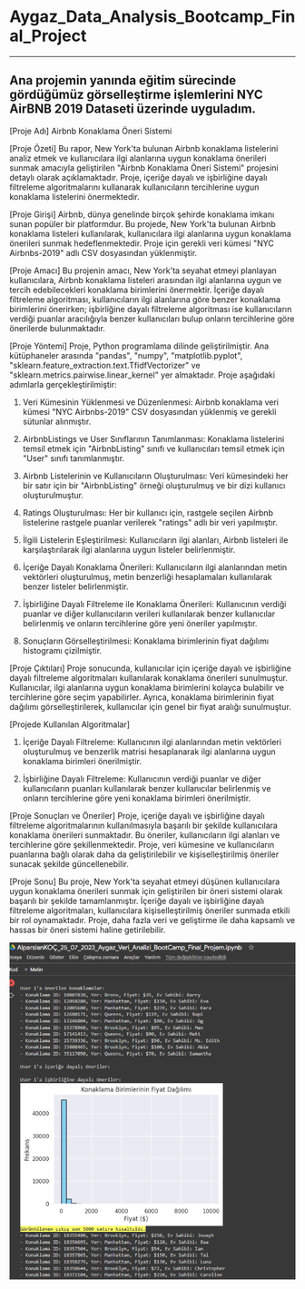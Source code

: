 # Aygaz_Data_Analysis_Bootcamp_Final_Project
-------
Ana projemin yanında eğitim sürecinde gördüğümüz görselleştirme işlemlerini NYC AirBNB 2019 Dataseti üzerinde uyguladım.
-------
[Proje Adı]
Airbnb Konaklama Öneri Sistemi

[Proje Özeti]
Bu rapor, New York'ta bulunan Airbnb konaklama listelerini analiz etmek ve kullanıcılara ilgi alanlarına uygun konaklama önerileri sunmak amacıyla geliştirilen "Airbnb Konaklama Öneri Sistemi" projesini detaylı olarak açıklamaktadır. Proje, içeriğe dayalı ve işbirliğine dayalı filtreleme algoritmalarını kullanarak kullanıcıların tercihlerine uygun konaklama listelerini önermektedir.

[Proje Girişi]
Airbnb, dünya genelinde birçok şehirde konaklama imkanı sunan popüler bir platformdur. Bu projede, New York'ta bulunan Airbnb konaklama listeleri kullanılarak, kullanıcılara ilgi alanlarına uygun konaklama önerileri sunmak hedeflenmektedir. Proje için gerekli veri kümesi "NYC Airbnbs-2019" adlı CSV dosyasından yüklenmiştir.

[Proje Amacı]
Bu projenin amacı, New York'ta seyahat etmeyi planlayan kullanıcılara, Airbnb konaklama listeleri arasından ilgi alanlarına uygun ve tercih edebilecekleri konaklama birimlerini önermektir. İçeriğe dayalı filtreleme algoritması, kullanıcıların ilgi alanlarına göre benzer konaklama birimlerini önerirken; işbirliğine dayalı filtreleme algoritması ise kullanıcıların verdiği puanlar aracılığıyla benzer kullanıcıları bulup onların tercihlerine göre önerilerde bulunmaktadır.

[Proje Yöntemi]
Proje, Python programlama dilinde geliştirilmiştir. Ana kütüphaneler arasında "pandas", "numpy", "matplotlib.pyplot", "sklearn.feature_extraction.text.TfidfVectorizer" ve "sklearn.metrics.pairwise.linear_kernel" yer almaktadır. Proje aşağıdaki adımlarla gerçekleştirilmiştir:

1. Veri Kümesinin Yüklenmesi ve Düzenlenmesi: Airbnb konaklama veri kümesi "NYC Airbnbs-2019" CSV dosyasından yüklenmiş ve gerekli sütunlar alınmıştır.

2. AirbnbListings ve User Sınıflarının Tanımlanması: Konaklama listelerini temsil etmek için "AirbnbListing" sınıfı ve kullanıcıları temsil etmek için "User" sınıfı tanımlanmıştır.

3. Airbnb Listelerinin ve Kullanıcıların Oluşturulması: Veri kümesindeki her bir satır için bir "AirbnbListing" örneği oluşturulmuş ve bir dizi kullanıcı oluşturulmuştur.

4. Ratings Oluşturulması: Her bir kullanıcı için, rastgele seçilen Airbnb listelerine rastgele puanlar verilerek "ratings" adlı bir veri yapılmıştır.

5. İlgili Listelerin Eşleştirilmesi: Kullanıcıların ilgi alanları, Airbnb listeleri ile karşılaştırılarak ilgi alanlarına uygun listeler belirlenmiştir.

6. İçeriğe Dayalı Konaklama Önerileri: Kullanıcıların ilgi alanlarından metin vektörleri oluşturulmuş, metin benzerliği hesaplamaları kullanılarak benzer listeler belirlenmiştir.

7. İşbirliğine Dayalı Filtreleme ile Konaklama Önerileri: Kullanıcının verdiği puanlar ve diğer kullanıcıların verileri kullanılarak benzer kullanıcılar belirlenmiş ve onların tercihlerine göre yeni öneriler yapılmıştır.

8. Sonuçların Görselleştirilmesi: Konaklama birimlerinin fiyat dağılımı histogramı çizilmiştir.

[Proje Çıktıları]
Proje sonucunda, kullanıcılar için içeriğe dayalı ve işbirliğine dayalı filtreleme algoritmaları kullanılarak konaklama önerileri sunulmuştur. Kullanıcılar, ilgi alanlarına uygun konaklama birimlerini kolayca bulabilir ve tercihlerine göre seçim yapabilirler. Ayrıca, konaklama birimlerinin fiyat dağılımı görselleştirilerek, kullanıcılar için genel bir fiyat aralığı sunulmuştur.

[Projede Kullanılan Algoritmalar]
1. İçeriğe Dayalı Filtreleme: Kullanıcının ilgi alanlarından metin vektörleri oluşturulmuş ve benzerlik matrisi hesaplanarak ilgi alanlarına uygun konaklama birimleri önerilmiştir.

2. İşbirliğine Dayalı Filtreleme: Kullanıcının verdiği puanlar ve diğer kullanıcıların puanları kullanılarak benzer kullanıcılar belirlenmiş ve onların tercihlerine göre yeni konaklama birimleri önerilmiştir.

[Proje Sonuçları ve Öneriler]
Proje, içeriğe dayalı ve işbirliğine dayalı filtreleme algoritmalarının kullanılmasıyla başarılı bir şekilde kullanıcılara konaklama önerileri sunmaktadır. Bu öneriler, kullanıcıların ilgi alanları ve tercihlerine göre şekillenmektedir. Proje, veri kümesine ve kullanıcıların puanlarına bağlı olarak daha da geliştirilebilir ve kişiselleştirilmiş öneriler sunacak şekilde güncellenebilir.

[Proje Sonu]
Bu proje, New York'ta seyahat etmeyi düşünen kullanıcılara uygun konaklama önerileri sunmak için geliştirilen bir öneri sistemi olarak başarılı bir şekilde tamamlanmıştır. İçeriğe dayalı ve işbirliğine dayalı filtreleme algoritmaları, kullanıcılara kişiselleştirilmiş öneriler sunmada etkili bir rol oynamaktadır. Proje, daha fazla veri ve geliştirme ile daha kapsamlı ve hassas bir öneri sistemi haline getirilebilir.


![alt text](https://github.com/kocalparslan97/Aygaz_Data_Analysis_Bootcamp_Final_Project/blob/[branch]/Main_Project_Output.png?raw=true)
